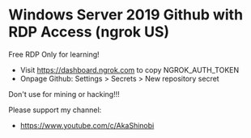 # Windows Server 2019 Github with RDP Access (ngrok US)
Free RDP Only for learning!
- Visit  https://dashboard.ngrok.com to copy NGROK_AUTH_TOKEN
- Onpage Github: Settings > Secrets > New repository secret

Don't use for mining or hacking!!!

Please support my channel:
- https://www.youtube.com/c/AkaShinobi



